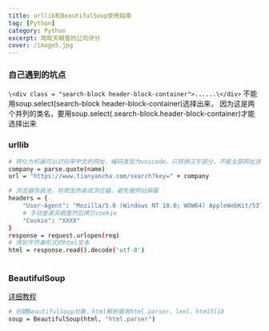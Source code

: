 ```yaml
---
title: urllib和BeautifulSoup使用指南
tag: [Python]
category: Python
excerpt: 爬取天眼查的公司评分
cover: /image5.jpg
---
```

### 自己遇到的坑点
`\<div class = "search-block header-block-container">......\</div>`
不能用soup.select(search-block header-block-container)选择出来，
因为这是两个并列的类名，要用soup.select(.search-block.header-block-container)才能选择出来

### urllib
``` bash
# 转化为机器可以识别带中文的网址，编码类型为unicode。只转换汉字部分，不能全部网址进行转换
company = parse.quote(name)
url = "https://www.tianyancha.com/search?key=" + company

# 浏览器伪装池，将爬虫伪装成浏览器，避免被网站屏蔽
headers = {
    "User-Agent": "Mozilla/5.0 (Windows NT 10.0; WOW64) AppleWebKit/537.36 (KHTML, like Gecko) Chrome/76.0.3809.87 Safari/537.36",
    # 手动登录天眼查然后拷贝cookie
    "Cookie": "XXXX"
}
response = request.urlopen(req)
# 得到字符串形式的html文本
html = response.read().decode('utf-8')
            
```
### BeautifulSoup
[详细教程](https://blog.csdn.net/slhlde/article/details/81937838)

```bash
# 创建BeautifulSoup对象，html解析器有html.parser、lxml、html5lib
soup = BeautifulSoup(html, "html.parser")
```
